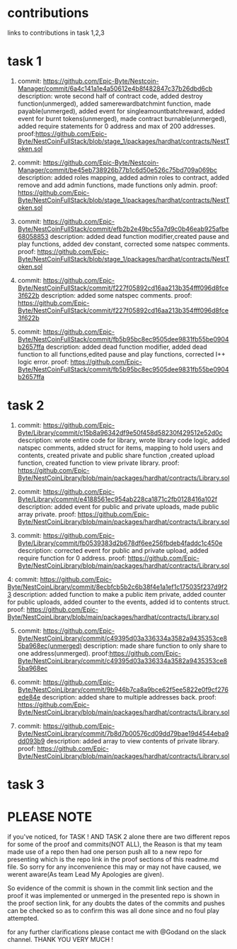 # contributions
links to contributions in task 1,2,3



# task 1


1. commit: https://github.com/Epic-Byte/Nestcoin-Manager/commit/6a4c141a1e4a50612e4b8f482847c37b26dbd6cb
   description: wrote second half of contract code, added destroy function(unmerged), added samerewardbatchmint function, made payable(unmerged), added event for singleamountbatchreward, added event for burnt tokens(unmerged), made contract burnable(unmerged), added require statements for 0 address and max of 200 addresses.
    proof:https://github.com/Epic-Byte/NestCoinFullStack/blob/stage_1/packages/hardhat/contracts/NestToken.sol


2. commit: https://github.com/Epic-Byte/Nestcoin-Manager/commit/be45eb738926b77b1c6d50e526c75bd709a069bc
   description: added roles mapping, added admin roles to contract, added remove and add admin functions, made functions only admin.
   proof: https://github.com/Epic-Byte/NestCoinFullStack/blob/stage_1/packages/hardhat/contracts/NestToken.sol
   
   
3. commit: https://github.com/Epic-Byte/NestCoinFullStack/commit/efb2b2e49bc55a7d9c0b46eab925afbe68058853
   description: added dead function modifier,created pause and play functions, added dev constant, corrected some natspec comments.
   proof: https://github.com/Epic-Byte/NestCoinFullStack/blob/stage_1/packages/hardhat/contracts/NestToken.sol
   
   
4. commit: https://github.com/Epic-Byte/NestCoinFullStack/commit/f227f05892cd16aa213b354fff096d8fce3f622b
   description: added some natspec comments.
   proof: https://github.com/Epic-Byte/NestCoinFullStack/commit/f227f05892cd16aa213b354fff096d8fce3f622b
   
   
5.  commit: https://github.com/Epic-Byte/NestCoinFullStack/commit/fb5b95bc8ec9505dee9831fb55be0904b2657ffa
    description: added dead function modifier, added dead function to all functions,edited pause and play functions, corrected I++ logic error.
    proof: https://github.com/Epic-Byte/NestCoinFullStack/commit/fb5b95bc8ec9505dee9831fb55be0904b2657ffa
   
   
   
   
# task 2


1. commit:  https://github.com/Epic-Byte/Library/commit/c15b8a96342df9e50f458d58230f429512e52d0c
  description: wrote entire code for library, wrote library code logic, added natspec comments, added struct for items, mapping to hold users and contents, created private and public share function ,created upload function, created function to view private library.
  proof: https://github.com/Epic-Byte/NestCoinLibrary/blob/main/packages/hardhat/contracts/Library.sol
  
  
2. commit:  https://github.com/Epic-Byte/Library/commit/e4188561ec954ab228ca1871c2fb0128416a102f
 description: added event for public and private uploads, made public array private.
 proof: https://github.com/Epic-Byte/NestCoinLibrary/blob/main/packages/hardhat/contracts/Library.sol
 
 
3. commit: https://github.com/Epic-Byte/Library/commit/fb0539383d2b678df6ee256fbdeb4faddc1c450e
 description: corrected event for public and private upload, added require function for 0 address.
 proof: https://github.com/Epic-Byte/NestCoinLibrary/blob/main/packages/hardhat/contracts/Library.sol
 
 
4: commit: https://github.com/Epic-Byte/NestCoinLibrary/commit/8ecbfcb5b2c6b38f4e1a1ef1c175035f237d9f23
description: added function to make a public item private, added counter for public uploads, added counter to the events, added id to contents struct.
proof: https://github.com/Epic-Byte/NestCoinLibrary/blob/main/packages/hardhat/contracts/Library.sol


5. commit: https://github.com/Epic-Byte/NestCoinLibrary/commit/c49395d03a336334a3582a9435353ce85ba968ec(unmerged)
description: made share function to only share to one address(unmerged).
proof:https://github.com/Epic-Byte/NestCoinLibrary/commit/c49395d03a336334a3582a9435353ce85ba968ec


6. commit:  https://github.com/Epic-Byte/NestCoinLibrary/commit/9b946b7ca8a9bce62f5ee5822e0f9cf276ede84e
 description: added share to multiple addresses back.
 proof: https://github.com/Epic-Byte/NestCoinLibrary/blob/main/packages/hardhat/contracts/Library.sol
 
 
7. commit: https://github.com/Epic-Byte/NestCoinLibrary/commit/7b8d7b00576cd09dd79bae19d4544eba9dd093b9
  description: added array to view contents of private library.
  proof: https://github.com/Epic-Byte/NestCoinLibrary/blob/main/packages/hardhat/contracts/Library.sol
  
  
  
  
 # task 3
 
 
 # PLEASE NOTE
 
 if you've noticed, for TASK ! AND TASK 2 alone there are two different repos for some of the proof and commits(NOT ALL), the Reason is that my team made use of a repo then had one person push all to a new repo for presenting which is the repo link in the proof sections of this readme.md file. So sorry for any inconvenience this may or may not have caused, we werent aware(As team Lead My Apologies are given).
 
So evidence of the commit is shown in the commit link section and the proof it was implemented or unmerged in the presented repo is shown in the proof section link, 
for any doubts the dates of the commits and pushes can be checked so as to confirm this was all done since and no foul play attempted.


for any further clarifications please contact me with @Godand on the slack channel.
THANK YOU VERY MUCH !
  
